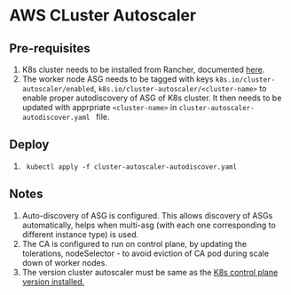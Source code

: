 # AWS CLuster Autoscaler

## Pre-requisites
1. K8s cluster needs to be installed from Rancher, documented [here](../../../Rancher/configs/aws/).
2. The worker node ASG needs to be tagged with keys 
```k8s.io/cluster-autoscaler/enabled```,
```k8s.io/cluster-autoscaler/<cluster-name>``` to enable proper autodiscovery of ASG of K8s cluster. It then needs to be updated with apprpriate ```<cluster-name>``` in ```cluster-autoscaler-autodiscover.yaml ``` file.

## Deploy
1. ``` kubectl apply -f cluster-autoscaler-autodiscover.yaml```

## Notes
1. Auto-discovery of ASG is configured. This allows discovery of ASGs automatically, helps when multi-asg (with each one corresponding to different instance type) is used.
2. The CA is configured to run on control plane, by updating the tolerations, nodeSelector - to avoid eviction of CA pod during scale down of worker nodes.
3. The version cluster autoscaler must be same as the [K8s control plane version installed.](https://github.com/kubernetes/autoscaler/tree/master/cluster-autoscaler#releases)